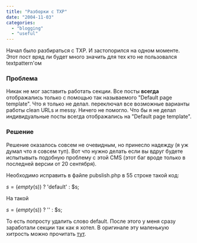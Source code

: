 ```yaml
---
title: "Разборки с TXP"
date: "2004-11-03"
categories: 
  - "blogging"
  - "useful"
---
```


Начал было разбираться с TXP. И застопорился на одном моменте. Этот пост вряд ли будет много значить для тех кто не пользовался textpattern'ом

### Проблема

Никак не мог заставить работать секции. Все посты **всегда** отображались только с помощью так называемого "Default page template". Что я только не делал. переключал все возможные варианты работы clean URLs и messy. Ничего не помогло. Что бы я не делал индивидуальные посты всегда отображались на "Default page template".

### Решение

Решение оказалось совсем не очевидным, но принесло надежду (я уж думал что я совсем туп). Вот что нужно делать если вы вдруг будете испытывыть подобную проблему с этой CMS (этот баг вроде только в последней версии от 20 сентября).

Необходимо исправить в файле pubslish.php в 55 строке такой код:

$s = (empty($s)) ? 'default' : $s;

На такой

$s = (empty($s)) ? '' : $s;

То есть попросту удалить слово default. После этого у меня сразу заработали секции так как я хотел. В оригинале эту маленькую хитрость можно прочитать [тут](http://forum.textpattern.com/viewtopic.php?id=3950#28968).
